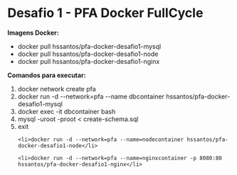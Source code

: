 # Desafio 1 - PFA Docker FullCycle</h2>

<p>
  <b>Imagens Docker:</b>
  <ul>
    <li>docker pull hssantos/pfa-docker-desafio1-mysql</li>
    <li>docker pull hssantos/pfa-docker-desafio1-node</li>
    <li>docker pull hssantos/pfa-docker-desafio1-nginx</li>
  </ul>
</p>

<p>
  <b>Comandos para executar:</b>
  <ol>
    <li>docker network create pfa</li>
    <li>docker run -d --network=pfa --name dbcontainer hssantos/pfa-docker-desafio1-mysql</li>
    <li>docker exec -it dbcontainer bash</li>
    <li>mysql -uroot -proot < create-schema.sql</li>
    <li>exit</li>

    <li>docker run -d --network=pfa --name=nodecontainer hssantos/pfa-docker-desafio1-node</li>

    <li>docker run -d --network=pfa --name=nginxcontainer -p 8080:80 hssantos/pfa-docker-desafio1-nginx</li>
  </ol>
</p>